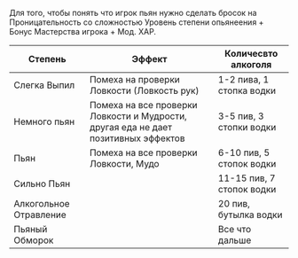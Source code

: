 Для того, чтобы понять что игрок пьян нужно сделать бросок на Проницательность со сложностью Уровень степени опьянеения + Бонус Мастерства игрока + Мод. ХАР.

| Степень                | Эффект                                                                             | Количесвто алкоголя       |
| ---------------------- | ---------------------------------------------------------------------------------- | ------------------------- |
| Слегка Выпил           | Помеха на проверки Ловкости (Ловкость рук)                                         | 1-2 пива, 1 стопка водки  |
| Немного пьян           | Помеха на все проверки Ловкости и Мудрости, другая еда не дает позитивных эффектов | 3-5 пив, 3 стопки водки   |
| Пьян                   | Помеха на все проверки Ловкости, Мудо                                              | 6-10 пив, 5 стопок водки  |
| Сильно Пьян            |                                                                                    | 11-15 пив, 7 стопок водки |
| Алкогольное Отравление |                                                                                    | 20 пив, бутылка водки     |
| Пьяный Обморок         |                                                                                    | Все что дальше            |
